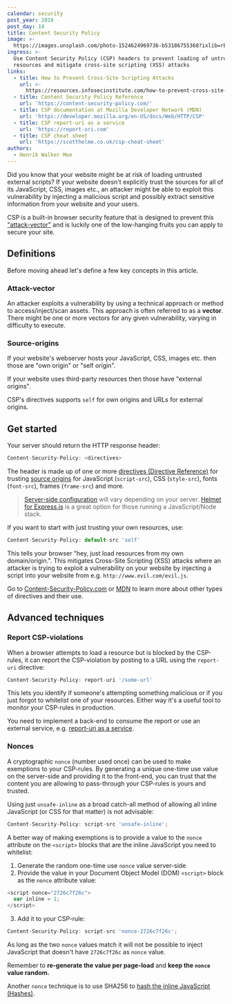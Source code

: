 ```yaml
---
calendar: security
post_year: 2018
post_day: 14
title: Content Security Policy
image: >-
  https://images.unsplash.com/photo-1524624969736-b53186755368?ixlib=rb-0.3.5&ixid=eyJhcHBfaWQiOjEyMDd9&s=4b088f1e2fadf4cb4ec6a58b696ec337&auto=format&fit=crop&w=1834&q=80
ingress: >-
  Use Content Security Policy (CSP) headers to prevent loading of untrusted
  resources and mitigate cross-site scripting (XSS) attacks 
links:
  - title: How to Prevent Cross-Site Scripting Attacks
    url: >-
      https://resources.infosecinstitute.com/how-to-prevent-cross-site-scripting-attacks/#gref
  - title: Content Security Policy Reference
    url: 'https://content-security-policy.com/'
  - title: CSP documentation at Mozilla Developer Network (MDN)
    url: 'https://developer.mozilla.org/en-US/docs/Web/HTTP/CSP'
  - title: CSP report-uri as a service
    url: 'https://report-uri.com'
  - title: CSP cheat sheet
    url: 'https://scotthelme.co.uk/csp-cheat-sheet'
authors:
  - Henrik Walker Moe
---
```

Did you know that your website might be at risk of loading untrusted external scripts? If your website doesn't explicitly trust the sources for all of its JavaScript, CSS, images etc., an attacker might be able to exploit this vulnerability by injecting a malicious script and possibly extract sensitive information from your website and your users.

CSP is a built-in browser security feature that is designed to prevent this ["attack-vector"](#attack-vector) and is luckily one of the low-hanging fruits you can apply to secure your site.

## Definitions

Before moving ahead let's define a few key concepts in this article.

### Attack-vector

An attacker exploits a vulnerability by using a technical approach or method to access/inject/scan assets. This approach is often referred to as a **vector**. There might be one or more vectors for any given vulnerability, varying in difficulty to execute.

### Source-origins

If your website's webserver hosts your JavaScript, CSS, images etc. then those are "own origin" or "self origin".

If your website uses third-party resources then those have "external origins".

CSP's directives supports `self` for own origins and URLs for external origins.

## Get started

Your server should return the HTTP response header:

```javascript
Content-Security-Policy: <directives>
```

The header is made up of one or more [directives (Directive Reference)](https://content-security-policy.com) for trusting [source origins](#source-origins) for JavaScript (`script-src`), CSS (`style-src`), fonts (`font-src`), frames (`frame-src`) and more.

>[Server-side configuration](https://content-security-policy.com) will vary depending on your server. [Helmet for Express.js](https://helmetjs.github.io/docs/csp/) is a great option for those running a JavaScript/Node stack.

If you want to start with just trusting your own resources, use:

```javascript
Content-Security-Policy: default-src 'self'
```

This tells your browser "hey, just load resources from my own domain/origin.". This mitigates Cross-Site Scripting (XSS) attacks where an attacker is trying to exploit a vulnerability on your website by injecting a script into your website from e.g. `http://www.evil.com/evil.js`.

Go to [Content-Security-Policy.com](https://content-security-policy.com) or [MDN](https://developer.mozilla.org/en-US/docs/Web/HTTP/CSP) to learn more about other types of directives and their use.

## Advanced techniques

### Report CSP-violations

When a browser attempts to load a resource but is blocked by the CSP-rules, it can report the CSP-violation by posting to a URL using the `report-uri` directive:

```javascript
Content-Security-Policy: report-uri '/some-url'
```

This lets you identify if someone's attempting something malicious or if you just forgot to whitelist one of your resources. Either way it's a useful tool to monitor your CSP-rules in production.

You need to implement a back-end to consume the report or use an external service, e.g. [report-uri as a service](https://report-uri.com/).

### Nonces

A cryptographic `nonce` (number used once) can be used to make exemptions to your CSP-rules. By generating a unique one-time use value on the server-side and providing it to the front-end, you can trust that the content you are allowing to pass-through your CSP-rules is yours and trusted.

Using just `unsafe-inline` as a broad catch-all method of allowing all inline JavaScript (or CSS for that matter) is not advisable:

```javascript
Content-Security-Policy: script-src 'unsafe-inline';
```

A better way of making exemptions is to provide a value to the `nonce` attribute on the `<script>` blocks that are the inline JavaScript you need to whitelist:

1. Generate the random one-time use `nonce` value server-side
2. Provide the value in your Document Object Model (DOM) `<script>` block as the `nonce` attribute value:

```javascript
<script nonce="2726c7f26c">
  var inline = 1;
</script>
```

3. Add it to your CSP-rule:

```javascript
Content-Security-Policy: script-src 'nonce-2726c7f26c';
```

As long as the two `nonce` values match it will not be possible to inject JavaScript that doesn't have `2726c7f26c` as `nonce` value. 

Remember to **re-generate the value per page-load** and **keep the `nonce` value random.**

Another `nonce` technique is to use SHA256 to [hash the inline JavaScript (Hashes)](https://scotthelme.co.uk/csp-cheat-sheet/).
